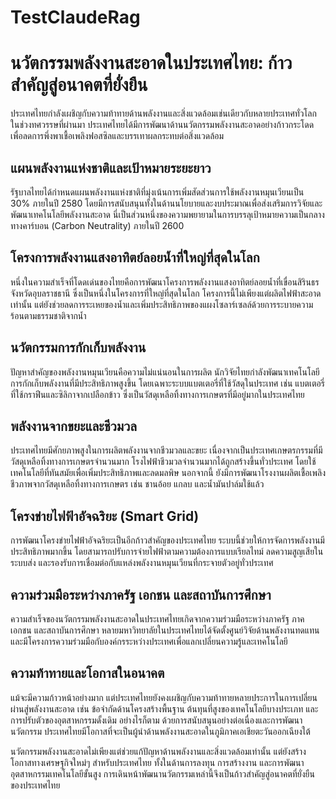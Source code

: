 # TestClaudeRag
# นวัตกรรมพลังงานสะอาดในประเทศไทย: ก้าวสำคัญสู่อนาคตที่ยั่งยืน

ประเทศไทยกำลังเผชิญกับความท้าทายด้านพลังงานและสิ่งแวดล้อมเช่นเดียวกับหลายประเทศทั่วโลก ในช่วงทศวรรษที่ผ่านมา ประเทศไทยได้มีการพัฒนาด้านนวัตกรรมพลังงานสะอาดอย่างก้าวกระโดด เพื่อลดการพึ่งพาเชื้อเพลิงฟอสซิลและบรรเทาผลกระทบต่อสิ่งแวดล้อม

## แผนพลังงานแห่งชาติและเป้าหมายระยะยาว

รัฐบาลไทยได้กำหนดแผนพลังงานแห่งชาติที่มุ่งเน้นการเพิ่มสัดส่วนการใช้พลังงานหมุนเวียนเป็น 30% ภายในปี 2580 โดยมีการสนับสนุนทั้งในด้านนโยบายและงบประมาณเพื่อส่งเสริมการวิจัยและพัฒนาเทคโนโลยีพลังงานสะอาด นี่เป็นส่วนหนึ่งของความพยายามในการบรรลุเป้าหมายความเป็นกลางทางคาร์บอน (Carbon Neutrality) ภายในปี 2600

## โครงการพลังงานแสงอาทิตย์ลอยน้ำที่ใหญ่ที่สุดในโลก

หนึ่งในความสำเร็จที่โดดเด่นของไทยคือการพัฒนาโครงการพลังงานแสงอาทิตย์ลอยน้ำที่เขื่อนสิรินธร จังหวัดอุบลราชธานี ซึ่งเป็นหนึ่งในโครงการที่ใหญ่ที่สุดในโลก โครงการนี้ไม่เพียงแต่ผลิตไฟฟ้าสะอาดเท่านั้น แต่ยังช่วยลดการระเหยของน้ำและเพิ่มประสิทธิภาพของแผงโซลาร์เซลล์ด้วยการระบายความร้อนตามธรรมชาติจากน้ำ

## นวัตกรรมการกักเก็บพลังงาน

ปัญหาสำคัญของพลังงานหมุนเวียนคือความไม่แน่นอนในการผลิต นักวิจัยไทยกำลังพัฒนาเทคโนโลยีการกักเก็บพลังงานที่มีประสิทธิภาพสูงขึ้น โดยเฉพาะระบบแบตเตอรี่ที่ใช้วัสดุในประเทศ เช่น แบตเตอรี่ที่ใช้กราฟีนและซิลิกาจากเปลือกข้าว ซึ่งเป็นวัสดุเหลือทิ้งทางการเกษตรที่มีอยู่มากในประเทศไทย

## พลังงานจากขยะและชีวมวล

ประเทศไทยมีศักยภาพสูงในการผลิตพลังงานจากชีวมวลและขยะ เนื่องจากเป็นประเทศเกษตรกรรมที่มีวัสดุเหลือทิ้งทางการเกษตรจำนวนมาก โรงไฟฟ้าชีวมวลจำนวนมากได้ถูกสร้างขึ้นทั่วประเทศ โดยใช้เทคโนโลยีที่ทันสมัยเพื่อเพิ่มประสิทธิภาพและลดมลพิษ นอกจากนี้ ยังมีการพัฒนาโรงงานผลิตเชื้อเพลิงชีวภาพจากวัสดุเหลือทิ้งทางการเกษตร เช่น ชานอ้อย แกลบ และน้ำมันปาล์มใช้แล้ว

## โครงข่ายไฟฟ้าอัจฉริยะ (Smart Grid)

การพัฒนาโครงข่ายไฟฟ้าอัจฉริยะเป็นอีกก้าวสำคัญของประเทศไทย ระบบนี้ช่วยให้การจัดการพลังงานมีประสิทธิภาพมากขึ้น โดยสามารถปรับการจ่ายไฟฟ้าตามความต้องการแบบเรียลไทม์ ลดความสูญเสียในระบบส่ง และรองรับการเชื่อมต่อกับแหล่งพลังงานหมุนเวียนที่กระจายตัวอยู่ทั่วประเทศ

## ความร่วมมือระหว่างภาครัฐ เอกชน และสถาบันการศึกษา

ความสำเร็จของนวัตกรรมพลังงานสะอาดในประเทศไทยเกิดจากความร่วมมือระหว่างภาครัฐ ภาคเอกชน และสถาบันการศึกษา หลายมหาวิทยาลัยในประเทศไทยได้จัดตั้งศูนย์วิจัยด้านพลังงานทดแทนและมีโครงการความร่วมมือกับองค์กรระหว่างประเทศเพื่อแลกเปลี่ยนความรู้และเทคโนโลยี

## ความท้าทายและโอกาสในอนาคต

แม้จะมีความก้าวหน้าอย่างมาก แต่ประเทศไทยยังคงเผชิญกับความท้าทายหลายประการในการเปลี่ยนผ่านสู่พลังงานสะอาด เช่น ข้อจำกัดด้านโครงสร้างพื้นฐาน ต้นทุนที่สูงของเทคโนโลยีบางประเภท และการปรับตัวของอุตสาหกรรมดั้งเดิม อย่างไรก็ตาม ด้วยการสนับสนุนอย่างต่อเนื่องและการพัฒนานวัตกรรม ประเทศไทยมีโอกาสที่จะเป็นผู้นำด้านพลังงานสะอาดในภูมิภาคเอเชียตะวันออกเฉียงใต้

นวัตกรรมพลังงานสะอาดไม่เพียงแต่ช่วยแก้ปัญหาด้านพลังงานและสิ่งแวดล้อมเท่านั้น แต่ยังสร้างโอกาสทางเศรษฐกิจใหม่ๆ สำหรับประเทศไทย ทั้งในด้านการลงทุน การสร้างงาน และการพัฒนาอุตสาหกรรมเทคโนโลยีขั้นสูง การเดินหน้าพัฒนานวัตกรรมเหล่านี้จึงเป็นก้าวสำคัญสู่อนาคตที่ยั่งยืนของประเทศไทย
